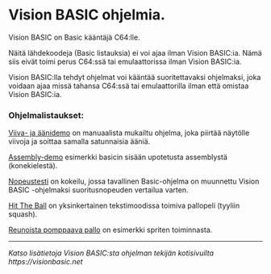 # Vision BASIC ohjelmia.

Vision BASIC on Basic kääntäjä C64:lle.

Näitä lähdekoodeja (Basic listauksia) ei voi ajaa ilman Vision BASIC:ia. Nämä siis eivät toimi perus C64:ssä tai emulaattorissa ilman Vision BASIC:ia.

Vision BASIC:lla tehdyt ohjelmat voi kääntää suoritettavaksi ohjelmaksi, joka voidaan ajaa missä tahansa C64:ssä tai emulaattorilla ilman että omistaa Vision BASIC:ia.

### Ohjelmalistaukset:

[Viiva- ja äänidemo](Viiva-%20ja%20äänidemo.md) on manuaalista mukailtu ohjelma, joka piirtää näytölle viivoja ja soittaa samalla satunnaisia ääniä.

[Assembly-demo](Assembly-demo.md) esimerkki basicin sisään upotetusta assemblystä (konekielestä).

[Nopeustesti](Nopeustesti.md) on kokeilu, jossa tavallinen Basic-ohjelma on muunnettu Vision BASIC -ohjelmaksi suoritusnopeuden vertailua varten.

[Hit The Ball](Hit%20The%20Ball.md) on yksinkertainen tekstimoodissa toimiva pallopeli (tyyliin squash).

[Reunoista pomppaava pallo](Pomppupallo%20VB.md) on esimerkki spriten toiminnasta.

- - -

_Katso lisätietoja Vision BASIC:sta ohjelman tekijän kotisivuilta https://visionbasic.net_
